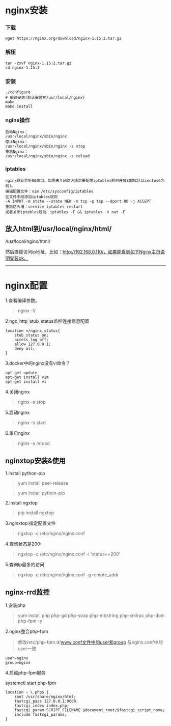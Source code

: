 #  nginx安装
### 下载
  ~~~
  wget https://nginx.org/download/nginx-1.15.2.tar.gz
  ~~~
### 解压
  ~~~
  tar -zxvf nginx-1.15.2.tar.gz 
  cd nginx-1.15.2
  ~~~
### 安装
  ~~~
  ./configure
  # 编译安装(默认安装在/usr/local/nginx)
  make
  make install
  ~~~

### nginx操作
~~~
启动Nginx：
/usr/local/nginx/sbin/nginx
停止Nginx：
/usr/local/nginx/sbin/nginx -s stop
重启Nginx：
/usr/local/nginx/sbin/nginx -s reload
~~~


### iptables
~~~
nginx默认监听80端口，如果未关闭防火墙需要配置iptables规则开放80端口(以centos6为例)。
编辑配置文件：vim /etc/sysconfig/iptables
在文件中间添加iptables规则
-A INPUT -m state --state NEW -m tcp -p tcp --dport 80 -j ACCEPT
重启防火墙：service iptables restart
或者关闭iptables规则：iptables -F && iptables -t nat -F
~~~


  
## 放入html到/usr/local/nginx/html/
  /usr/local/nginx/html/
  
  
然后直接访问ip地址，比如：http://192.168.0.110/，如果能看到如下Nginx主页说明安装ok。


------------------------------

# nginx配置

1.查看编译参数。 

>  nginx -V

2.ngx_http_stub_status监控连接信息配置

~~~
location =/nginx_status{
    stub_status on;
    access_log off;
    allow 127.0.0.1;
    deny all;
}
~~~

3.docker中的nginx没有vi命令？

~~~
apt-get update
apt-get install vim
apt-get install vi
~~~

4.关闭nginx

> nginx -s stop

5.启动nginx

> nginx -s start

6.重启nginx

> nginx -s reload

## nginxtop安装&使用

1.install python-pip

> yum install peel-release

> yum install python-pip

2.install ngxtop

> pip install ngxtop

3.nginxtop:指定配置文件

> ngxtop -c /etc/nginx/nginx.conf

4.查询状态是200:

> ngxtop -c /etc/nginx/nginx.conf -i 'status==200'

5.查询Ip最多的访问

> ngxtop -c /etc/nginx/nginx.conf -g remote_addr

## nginx-rrd监控

1.安装php

> yum install php php-gd php-soap php-mbstring php-xmlrpc php-dom php-fpm -y

2.nginx整合php-fpm

> 修改/etc/php-fpm.d/www.conf文件中的user和group 与nginx.conf中的user一致

~~~
user=nginx
group=nginx
~~~

4.启动php-fpm服务

systemctl start php-fpm

~~~
location ~ \.php$ {
	root /usr/share/nginx/html;
	fastcgi_pass 127.0.0.1:9000;
	fastcgi_index index.php;
	fastcgi_param SCRIPT_FILENAME $document_root/$fastcgi_script_name;
	include fastcgi_params;
}
~~~

